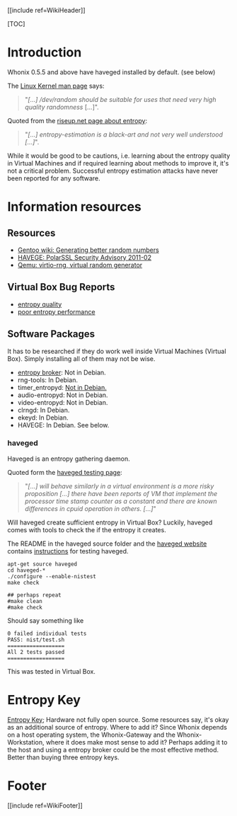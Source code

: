 [[include ref=WikiHeader]]

[TOC]

# Introduction #
Whonix 0.5.5 and above have haveged installed by default. (see below)

The [Linux Kernel man page](http://www.kernel.org/doc/man-pages/online/pages/man4/random.4.html) says:
> "*\[...\] /dev/random should be suitable for uses that need very high quality randomness* \[...\]".

Quoted from the [riseup.net page about entropy](https://we.riseup.net/riseup+tech/entropy): 
> "*\[...\] entropy-estimation is a black-art and not very well understood \[...\]*".

While it would be good to be cautions, i.e. learning about the entropy quality in Virtual Machines and if required learning about methods to improve it, it's not a critical problem. Successful entropy estimation attacks have never been reported for any software.

# Information resources #
## Resources ##
* [Gentoo wiki: Generating better random numbers](http://en.gentoo-wiki.com/wiki/Generating_better_random_numbers#Dieharder)
* [HAVEGE: PolarSSL Security Advisory 2011-02](https://polarssl.org/tech-updates/security-advisories/polarssl-security-advisory-2011-02)
* [Qemu: virtio-rng, virtual random generator](http://wiki.qemu.org/Features/VirtIORNG)

## Virtual Box Bug Reports ##
* [entropy quality](https://www.virtualbox.org/ticket/11296)
* [poor entropy performance](https://www.virtualbox.org/ticket/11297)

## Software Packages ##
It has to be researched if they do work well inside Virtual Machines (Virtual Box). Simply installing all of them may not be wise.

* [entropy broker](http://www.vanheusden.com/entropybroker/): Not in Debian.
* rng-tools: In Debian.
* timer_entropyd: [Not in Debian.](http://bugs.debian.org/cgi-bin/bugreport.cgi?bug=545148)
* audio-entropyd: Not in Debian.
* video-entropyd: Not in Debian.
* clrngd: In Debian.
* ekeyd: In Debian.
* HAVEGE: In Debian. See below.

### haveged ###
Haveged is an entropy gathering daemon.

Quoted form the [haveged testing page](http://www.issihosts.com/haveged/ais31.html):
> "*\[...\] will behave similarly in a virtual environment is a more risky proposition \[...\] there have been reports of VM that implement the processor time stamp counter as a constant and there are known differences in cpuid operation in others. \[...\]*"

Will haveged create sufficient entropy in Virtual Box? Luckily, haveged comes with tools to check the if the entropy it creates.

The README in the haveged source folder and the [haveged website](http://www.issihosts.com/haveged/index.html) contains [instructions](http://www.issihosts.com/haveged/ais31.html) for testing haveged.

    apt-get source haveged
    cd haveged-*
    ./configure --enable-nistest
    make check

    ## perhaps repeat
    #make clean
    #make check

Should say something like

    0 failed individual tests
    PASS: nist/test.sh
    ==================
    All 2 tests passed
    ==================

This was tested in Virtual Box.

# Entropy Key #
[Entropy Key](http://www.entropykey.co.uk/); Hardware not fully open source. Some resources say, it's okay as an additional source of entropy. Where to add it? Since Whonix depends on a host operating system, the Whonix-Gateway and the Whonix-Workstation, where it does make most sense to add it? Perhaps adding it to the host and using a entropy broker could be the most effective method. Better than buying three entropy keys.

# Footer #
[[include ref=WikiFooter]]